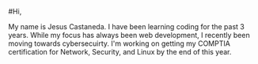 #Hi,

My name is Jesus Castaneda. I have been learning coding for the past 3 years. While my focus has always been web development,  I recently been moving towards cybersecuirty. I'm working on getting my COMPTIA certification for Network, Security, and Linux by the end of this year. 
